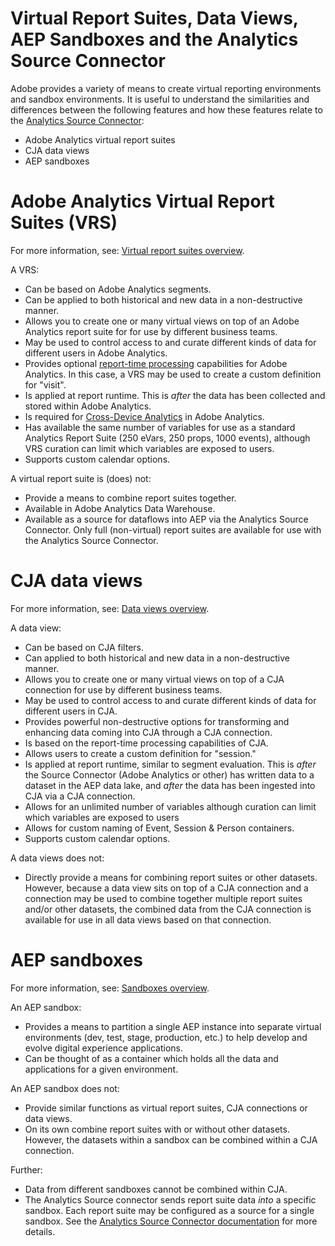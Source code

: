 # Virtual Report Suites, Data Views, AEP Sandboxes and the Analytics Source Connector

Adobe provides a variety of means to create virtual reporting environments and sandbox environments. It is useful to understand the similarities and differences between the following features and how these features relate to the [Analytics Source Connector](https://experienceleague.adobe.com/docs/experience-platform/sources/ui-tutorials/create/adobe-applications/analytics.html?lang=en):

* Adobe Analytics virtual report suites
* CJA data views
* AEP sandboxes

# Adobe Analytics Virtual Report Suites (VRS)

For more information, see: [Virtual report suites overview](https://experienceleague.adobe.com/docs/analytics/components/virtual-report-suites/vrs-about.html?lang=en).

A VRS:

* Can be based on Adobe Analytics segments.
* Can be applied to both historical and new data in a non-destructive manner.
* Allows you to create one or many virtual views on top of an Adobe Analytics report suite for for use by different business teams.
* May be used to control access to and curate different kinds of data for different users in Adobe Analytics.
* Provides optional [report-time processing](https://experienceleague.adobe.com/docs/analytics/components/virtual-report-suites/vrs-report-time-processing.html?lang=en) capabilities for Adobe Analytics. In this case, a VRS may be used to create a custom definition for "visit".
* Is applied at report runtime. This is _after_ the data has been collected and stored within Adobe Analytics.
* Is required for [Cross-Device Analytics](https://experienceleague.adobe.com/docs/analytics/components/cda/overview.html?lang=en) in Adobe Analytics.
* Has available the same number of variables for use as a standard Analytics Report Suite (250 eVars, 250 props, 1000 events), although VRS curation can limit which variables are exposed to users.
* Supports custom calendar options.

A virtual report suite is (does) not:

* Provide a means to combine report suites together.
* Available in Adobe Analytics Data Warehouse.
* Available as a source for dataflows into AEP via the Analytics Source Connector. Only full (non-virtual) report suites are available for use with the Analytics Source Connector.


# CJA data views

For more information, see: [Data views overview](https://experienceleague.adobe.com/docs/analytics-platform/using/cja-dataviews/data-views.html?lang=en).

A data view:

* Can be based on CJA filters.
* Can applied to both historical and new data in a non-destructive manner.
* Allows you to create one or many virtual views on top of a CJA connection for use by different business teams.
* May be used to control access to and curate different kinds of data for different users in CJA.
* Provides powerful non-destructive options for transforming and enhancing data coming into CJA through a CJA connection.
* Is based on the report-time processing capabilities of CJA.
* Allows users to create a custom definition for "session."
* Is applied at report runtime, similar to segment evaluation. This is _after_ the Source Connector (Adobe Analytics or other) has written data to a dataset in the AEP data lake, and _after_ the data has been ingested into CJA via a CJA connection.
* Allows for an unlimited number of variables although curation can limit which variables are exposed to users
* Allows for custom naming of Event, Session & Person containers.
* Supports custom calendar options.

A data views does not:

* Directly provide a means for combining report suites or other datasets. However, because a data view sits on top of a CJA connection and a connection may be used to combine together multiple report suites and/or other datasets, the combined data from the CJA connection is available for use in all data views based on that connection.

# AEP sandboxes

For more information, see: [Sandboxes overview](https://experienceleague.adobe.com/docs/experience-platform/sandbox/home.html?lang=en).

An AEP sandbox:

* Provides a means to partition a single AEP instance into separate virtual environments (dev, test, stage, production, etc.) to help develop and evolve digital experience applications.
* Can be thought of as a container which holds all the data and applications for a given environment.

An AEP sandbox does not:

* Provide similar functions as virtual report suites, CJA connections or data views.
* On its own combine report suites with or without other datasets. However, the datasets within a sandbox can be combined within a CJA connection.

Further:

* Data from different sandboxes cannot be combined within CJA.
* The Analytics Source connector sends report suite data _into_ a specific sandbox. Each report suite may be configured as a source for a single sandbox. See the [Analytics Source Connector documentation](https://experienceleague.adobe.com/docs/experience-platform/sources/ui-tutorials/create/adobe-applications/analytics.html?lang=en) for more details.